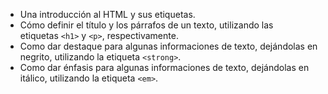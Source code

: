 - Una introducción al HTML y sus etiquetas.
- Cómo definir el título y los párrafos de un texto, utilizando las etiquetas `<h1>` y `<p>`, respectivamente.
- Como dar destaque para algunas informaciones de texto, dejándolas en negrito, utilizando la etiqueta `<strong>`.
- Como dar énfasis para algunas informaciones de texto, dejándolas en itálico, utilizando la etiqueta `<em>`.